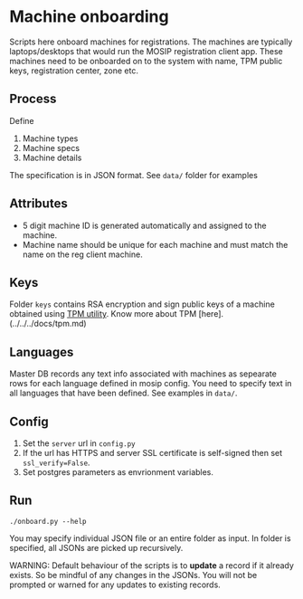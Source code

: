 # Machine onboarding

Scripts here onboard machines for registrations.  The machines are typically laptops/desktops that would run the MOSIP registration client app.  These machines need to be onboarded on to the system with name, TPM public keys, registration center, zone etc. 

## Process
Define
1. Machine types
1. Machine specs
1. Machine details

The specification is in JSON format.  See `data/` folder for examples

## Attributes
* 5 digit machine ID is generated automatically and assigned to the machine. 
* Machine name should be unique for each machine and must match the name on the reg client machine.

## Keys
Folder `keys` contains RSA encryption and sign public keys of a machine obtained using [TPM utility](../../tpm/key_extractor).  Know more about TPM [here].(../../../docs/tpm.md)

## Languages
Master DB records any text info associated with machines as sepearate rows for each language defined in mosip config.  You need to specify text in all languages that have been defined.  See examples in `data/`.

## Config
1. Set the `server` url in `config.py`
1. If the url has HTTPS and server SSL certificate is self-signed then set `ssl_verify=False`.
1. Set postgres parameters as envrionment variables.

## Run
```
./onboard.py --help
```
You may specify individual JSON file or an entire folder as input.  In folder is specified, all JSONs are picked up recursively.

WARNING: Default behaviour of the scripts is to **update** a record if it already exists.  So be mindful of any changes in the JSONs.  You will not be prompted or warned for any updates to existing records.
